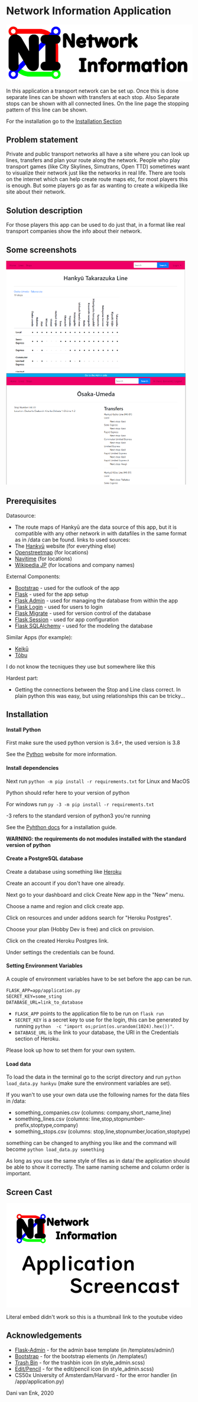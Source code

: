 # Network Information Application

![Logo](doc/NI_logo.svg)

In this application a transport network can be set up. Once this is done separate lines can be shown with transfers at each stop. Also Separate stops can be shown with all connected lines. On the line page the stopping pattern of this line can be shown.

For the installation go to the [Installation Section](#installation)

## Problem statement

Private and public transport networks all have a site where you can look up lines, transfers and plan your route along the network. People who play transport games (like City Skylines, Simutrans, Open TTD) sometimes want to visualize their network just like the networks in real life. There are tools on the internet which can help create route maps etc, for most players this is enough. But some players go as far as wanting to create a wikipedia like site about their network.

## Solution description

For those players this app can be used to do just that, in a format like real transport companies show the info about their network.

## Some screenshots

![Screenshot of Line page](doc/app_screen0.png)
![Screenshot of Stop page (with admin login)](doc/app_screen1.png)

## Prerequisites
Datasource:
* The route maps of Hankyū are the data source of this app, but it is compatible with any other network in with datafiles in the same format as in /data can be found.
links to used sources:
* The [Hankyū](https://www.hankyu.co.jp/station/rosen.html) website (for everything else)
* [Openstreetmap](https://www.openstreetmap.org/) (for locations)
* [Navitime](https://www.navitime.co.jp/) (for locations)
* [Wikipedia JP](https://ja.wikipedia.org/) (for locations and company names)

External Components:
* [Bootstrap](https://getbootstrap.com/)                                - used for the outlook of the app
* [Flask](https://flask.palletsprojects.com/en/1.1.x/)                  - used for the app setup
* [Flask Admin](https://flask-admin.readthedocs.io/en/latest/)          - used for managing the database from within the app
* [Flask Login](https://flask-login.readthedocs.io/en/latest/)          - used for users to login
* [Flask Migrate](https://flask-migrate.readthedocs.io/en/latest/)      - used for version control of the database
* [Flask Session](https://pythonhosted.org/Flask-Session)               - used for app configuration
* [Flask SQLAlchemy](https://flask-sqlalchemy.palletsprojects.com/)     - used for the modeling the database

Similar Apps (for example):
* [Keikū](https://www.keikyu.co.jp/ride/kakueki/)
* [Tōbu](https://railway.tobu.co.jp/guide/line/tojo_line.html)

I do not know the tecniques they use but somewhere like this

Hardest part:
* Getting the connections between the Stop and Line class correct. In plain python this was easy, but using relationships this can be tricky...

## Installation

#### Install Python
First make sure the used python version is 3.6+, the used version is 3.8

See the [Python](https://www.python.org/downloads/) website for more information.

#### Install dependencies
Next run `python -m pip install -r requirements.txt` for Linux and MacOS

Python should refer here to your version of python

For windows run `py -3 -m pip install -r requirements.txt`

-3 refers to the standard version of python3 you're running

See the [Pyhthon docs](https://docs.python.org/3/installing/index.html) for a installation guide.

**WARNING: the requirements do not modules installed with the standard version of python**

#### Create a PostgreSQL database
Create a database using something like [Heroku](https://heroku.com/)

Create an account if you don't have one already.

Next go to your dashboard and click Create New app in the "New" menu.

Choose a name and region and click create app.

Click on resources and under addons search for "Heroku Postgres".

Choose your plan (Hobby Dev is free) and click on provision.

Click on the created Heroku Postgres link.

Under settings the credentials can be found.

#### Setting Environment Variables
A couple of environment variables have to be set before the app can be run.

    FLASK_APP=app/application.py
    SECRET_KEY=some_sting
    DATABASE_URL=link_to_database

* `FLASK_APP` points to the application file to be run on `flask run`
* `SECRET_KEY` is a secret key to use for the login, this can be generated by running `python  -c "import os;print(os.urandom(1024).hex())"`.
* `DATABASE_URL` is the link to your database, the URI in the Credentials section of Heroku.

Please look up how to set them for your own system.

#### Load data
To load the data in the terminal go to the script directory and run `python load_data.py hankyu` (make sure the environment variables are set).

If you wan't to use your own data use the following names for the data files in /data:
* something_companies.csv   (columns: company,short_name,line)
* something_lines.csv       (columns: line,stop,stopnumber-prefix,stoptype,company)
* something_stops.csv       (columns: stop,line,stopnumber,location,stoptype)

something can be changed to anything you like and the command will become `python load_data.py something`

As long as you use the same style of files as in data/ the application should be able to show it correctly.
The same naming scheme and column order is important.

## Screen Cast
[![Link to video of Screen Cast](doc/thumbnail.png)](http://www.youtube.com/watch?v=lgFgQpXRvLE "Screen Cast")

Literal embed didn't work so this is a thumbnail link to the youtube video

## Acknowledgements

* [Flask-Admin](https://github.com/flask-admin/flask-admin)                         - for the admin base template (in /templates/admin/)
* [Bootstrap](https://getbootstrap.com/)                                            - for the bootstrap elements (in /templates/)
* [Trash Bin](https://pixabay.com/vectors/flat-icon-material-design-1298035/)       - for the trashbin icon (in style_admin.scss)
* [Edit/Pencil](https://pixabay.com/vectors/edit-icon-pencil-icon-pencil-2375785/)  - for the edit/pencil icon (in style_admin.scss)
* CS50x University of Amsterdam/Harvard                                             - for the error handler (in /app/application.py)

Dani van Enk, 2020